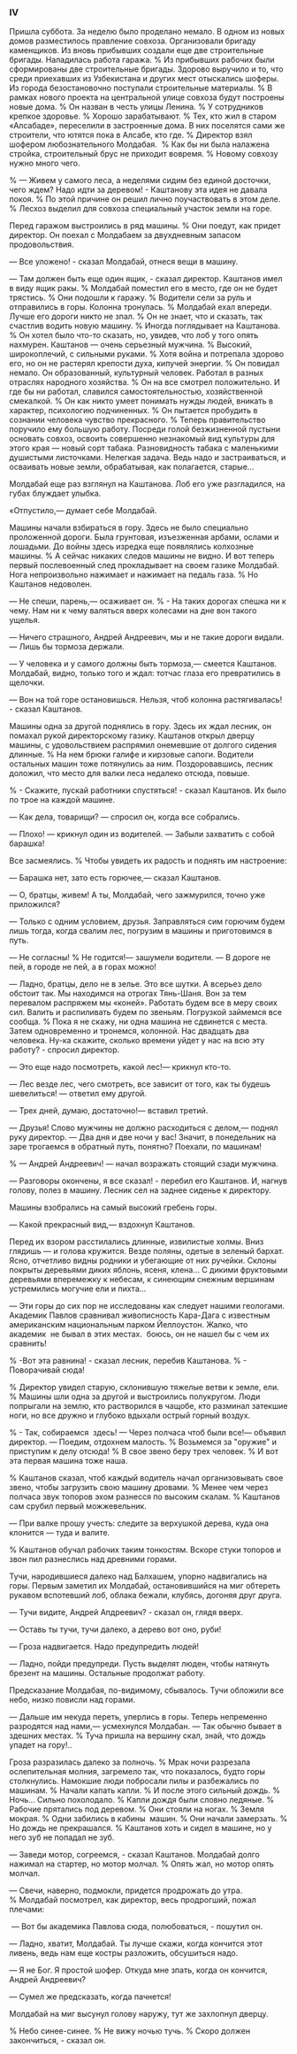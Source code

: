 ### IV

Пришла суббота.
За неделю было проделано немало.
В одном из новых домов разместилось правление совхоза.
Организовали бригаду каменщиков.
Из вновь прибывших создали еще две строительные бригады.
Наладилась работа гаража.
% Из прибывших рабочих были сформированы две строительные бригады.
Здорово выручило и то, что среди приехавших из Узбекистана и других мест отыскались шоферы.
Из города безостановочно поступали строительные материалы.
% В рамках нового проекта на центральной улице совхоза будут построены новые дома.
% Он назван в честь улицы Ленина.
% У сотрудников крепкое здоровье.
% Хорошо зарабатывают.
% Тех, кто жил в старом «Алсабаде», переселили в застроенные дома.
В них поселятся сами же строители, что ютятся пока в Алсабе, кто где.
% Директор взял шофером любознательного Молдабая. 
% Как бы ни была налажена стройка, строительный брус не приходит вовремя.
% Новому совхозу нужно много чего.

% — Живем у самого леса, а неделями сидим без единой досточки, чего ждем? Надо идти за деревом! - Каштанову эта идея не давала покоя.
% По этой причине он решил лично поучаствовать в этом деле.
% Лесхоз выделил для совхоза специальный участок земли на горе.

Перед гаражом выстроились в ряд машины.
% Они поедут, как придет директор.
Он поехал с Молдабаем за двухдневным запасом продовольствия.

— Все уложено! - сказал Молдабай, отнеся вещи в машину.

— Там должен быть еще один ящик, - сказал директор.
Каштанов имел в виду ящик ракы.
% Молдабай поместил его в место, где он не будет трястись.
% Они подошли к гаражу.
% Водители сели за руль и отправились в горы.
Колонна тронулась.
% Молдабай ехал впереди.
Лучше его дороги никто не зпал.
% Он не знает, что и сказать, так счастлив водить новую машину.
% Иногда поглядывает на Каштанова.
% Он хотел было что-то сказать, но, увидев, что лоб у того опять нахмурен.
Каштанов — очень серьезный мужчина.
% Высокий, широкоплечий, с сильными руками.
% Хотя война и потрепала здорово его, но он не растерял крепости духа, кипучей энергии.
% Он повидал немало.
Он образованный, культурный человек.
Работал в разных отраслях народного хозяйства.
% Он на все смотрел положительно.
И где бы ни работал, славился самостоятельностью, хозяйственной смекалкой.
% Он как никто умеет понимать нужды людей, вникать в характер, психологию подчиненных.
% Он пытается пробудить в сознании человека чувство прекрасного.
% Теперь правительство поручило ему большую работу.
Посреди голой безжизненной пустыни основать совхоз, освоить совершенно незнакомый вид культуры для этого края — новый сорт табака.
Разновидность табака с маленькими душистыми листочками.
Нелегкая задача.
Ведь надо и застраиваться, и осваивать новые земли, обрабатывая, как полагается, старые...

Молдабай еще раз взглянул на Каштанова.
Лоб его уже разгладился, на губах блуждает улыбка.

«Отпустило,— думает себе Молдабай.

Машины начали взбираться в гору.
Здесь не было специально проложенной дороги.
Была грунтовая, изъезженная арбами, ослами и лошадьми.
До войны здесь изредка еще появлялись колхозные машины.
% А сейчас никаких следов машины не видно.
И вот теперь первый послевоенный след прокладывает на своем газике Молдабай.
Нога непроизвольно нажимает и нажимает на педаль газа.
% Но Каштанов недоволен.

— Не спеши, парень,— осаживает он.
% - На таких дорогах спешка ни к чему.
Нам ни к чему валяться вверх колесами на дне вон такого ущелья.

— Ничего страшного, Андрей Андреевич, мы и не такие дороги видали.
— Лишь бы тормоза держали.

— У человека и у самого должны быть тормоза,— смеется Каштанов.
Молдабай, видно, только того и ждал: тотчас глаза его превратились в щелочки.

— Вон на той горе остановишься.
Нельзя, чтоб колонна растягивалась! - сказал Каштанов.

Машины одна за другой поднялись в гору.
Здесь их ждал лесник, он помахал рукой директорскому газику.
Каштанов открыл дверцу машины, с удовольствием распрямил онемевшие от долгого сидения длинные.
% На нем брюки галифе и кирзовые сапоги.
Водители остальных машин тоже потянулись аа ним.
Поздоровавшись, лесник доложил, что место для валки леса недалеко отсюда, повыше.

% - Скажите, пускай работники спустяться! - сказал Каштанов.
Их было по трое на каждой машине.

— Как дела, товарищи? — спросил он, когда все собрались.

— Плохо! — крикнул один из водителей.
— Забыли захватить с собой барашка!

Все засмеялись.
% Чтобы увидеть их радость и поднять им настроение:

— Барашка нет, зато есть горючее,— сказал Каштанов.

— О, братцы, живем!
А ты, Молдабай, чего зажмурился, точно уже приложился?

— Только с одним условием, друзья.
Заправляться сим горючим будем лишь тогда, когда свалим лес, погрузим в машины и приготовимся в путь.

— Не согласны!
% Не годится!— зашумели водители.
— В дороге не пей, в городе не пей, а в горах можно!

— Ладно, братцы, дело не в зелье.
Это все шутки.
А всерьез дело обстоит так.
Мы находимся на отрогах Тянь-Шаня.
Вон за тем перевалом распряжем мы «коней».
Работать будем все в меру своих сил.
Валить и распиливать будем по звеньям.
Погрузкой займемся все сообща.
% Пока я не скажу, ни одна машина не сдвинется с места.
Затем одновременно и тронемся, колонной.
Нас двадцать два человека.
Ну-ка скажите, сколько времени уйдет у нас на всю эту работу? - спросил директор.

— Это еще надо посмотреть, какой лес!— крикнул кто-то.

— Лес везде лес, чего смотреть, все зависит от того, как ты будешь шевелиться!
— ответил ему другой.

— Трех дней, думаю, достаточно!— вставил третий.

— Друзья!
Слово мужчины не должно расходиться с делом,— поднял руку директор.
— Два дня и две ночи у вас!
Значит, в понедельник на заре трогаемся в обратный путь, понятно?
Поехали, по машинам!

% — Андрей Андреевич! — начал возражать стоящий сзади мужчина.

— Разговоры окончены, я все сказал! - перебил его Каштанов.
И, нагнув голову, полез в машину.
Лесник сел на заднее сиденье к директору.

Машины взобрались на самый высокий гребень горы.

— Какой прекрасный вид,— вздохнул Каштанов.

Перед их взором расстилались длинные, извилистые холмы.
Вниз глядишь — и голова кружится.
Везде поляны, одетые в зеленый бархат.
Ясно, отчетливо видны родники и убегающие от них ручейки.
Склоны покрыты деревьями диких яблонь, ясеня, клена...
С дикими фруктовыми деревьями вперемежку к небесам, к синеющим снежным вершинам устремились могучие ели и пихта...

— Эти горы до сих пор не исследованы как следует нашими геологами.
Академик Павлов сравнивал живописность Кара-Дага с известным американским национальным парком Йеллоустон.
Жалко, что академик  не бывал в этих местах.
 боюсь, он не нашел бы с чем их сравнить!

% -Вот эта равнина! - сказал лесник, перебив Каштанова.
% - Поворачивай сюда!

% Директор увидел старую, склонившую тяжелые ветви к земле, ели.
% Машины шли одна за другой и выстроились полукругом.
Люди попрыгали на землю, кто растворился в чащобе, кто разминал затекшие ноги, но все дружно и глубоко вдыхали острый горный воздух.

% - Так, собираемся  здесь!
— Через полчаса чтоб были все!— объявил директор.
— Поедим, отдохнем малость.
% Возьмемся за "оружие" и приступим к делу отсюда!
% В свое звено беру трех человек.
% И вот эта первая машина тоже наша.

% Каштанов сказал, чтоб каждый водитель начал организовывать свое звено, чтобы загрузить свою машину дровами.
% Менее чем через полчаса звук топоров эхом разнесся по высоким скалам.
% Каштанов сам срубил первый можжевельник.

— При валке прошу учесть: следите за верхушкой дерева, куда она клонится — туда и валите.

% Каштанов обучал рабочих таким тонкостям.
Вскоре стуки топоров и звон пил разнеслись над древними горами.

Тучи, народившиеся далеко над Балхашем, упорно надвигались на горы.
Первым заметил их Молдабай, остановившийся на миг обтереть рукавом вспотевший лоб, облака бежали, клубясь, догоняя друг друга.

— Тучи видите, Андрей Апдреевич? - сказал он, глядя вверх.

— Оставь ты тучи, тучи далеко, а дерево вот оно, руби!

— Гроза надвигается.
Надо предупредить людей!

— Ладно, пойди предупреди.
Пусть выделят люден, чтобы натянуть брезент на машины.
Остальные продолжат работу.

Предсказание Молдабая, по-видимому, сбывалось.
Тучи обложили все небо, низко повисли над горами.

— Дальше им некуда переть, уперлись в горы.
Теперь непременно разродятся над нами,— усмехнулся Молдабан.
— Так обычно бывает в здешних местах.
% Туча пришла на вершину скал, знай, что дождь упадет на гору!..

Гроза разразилась далеко за полночь.
%
Мрак ночи разрезала ослепительная молния, загремело так, что показалось, будто горы столкнулись.
Намокшие люди побросали пилы и разбежались по машинам.
% Начали капать капли.
% И после этого сильный дождь.
% Ночь...
Сильно похолодало.
% Капли дождя были словно ледяные.
% Рабочие прятались под деревом.
% Они стояли на ногах.
% Земля мокрая.
% Одни забились в кабины  машин.
% Они начали замерзать.
% Но дождь не прекрашался.
% Каштанов хоть и сидел в машине, но у него зуб не попадал не зуб.

— Заведи мотор, согреемся, - сказал Каштанов.
Молдабай долго нажимал на стартер, но мотор молчал.
% Опять жал, но мотор опять молчал.

— Свечи, наверно, подмокли, придется продрожать до утра.
% Молдабай посмотрел, как директор, весь продрогший, пожал плечами:

 — Вот бы академика Павлова сюда, полюбоваться, - пошутил он.

— Ладно, хватит, Молдабай.
Ты лучше скажи, когда кончится этот ливень, ведь нам еще костры разложить, обсушиться надо.

— Я не Бог.
Я простой шофер.
Откуда мне зпать, когда он кончится, Андрей Андреевич?

— Сумел же предсказать, когда пачнется!

Молдабай на миг высунул голову наружу, тут же захлопнул дверцу.

% Небо синее-синее.
% Не вижу ночью тучь.
% Скоро должен закончиться, - сказал он.
